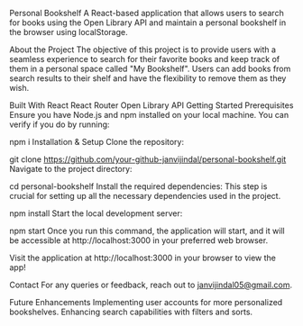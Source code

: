 Personal Bookshelf
A React-based application that allows users to search for books using the Open Library API and maintain a personal bookshelf in the browser using localStorage.

About the Project
The objective of this project is to provide users with a seamless experience to search for their favorite books and keep track of them in a personal space called "My Bookshelf". Users can add books from search results to their shelf and have the flexibility to remove them as they wish.

Built With
React
React Router
Open Library API
Getting Started
Prerequisites
Ensure you have Node.js and npm installed on your local machine. You can verify if you do by running:


npm i
Installation & Setup
Clone the repository:

git clone https://github.com/your-github-janvijindal/personal-bookshelf.git
Navigate to the project directory:

cd personal-bookshelf
Install the required dependencies: This step is crucial for setting up all the necessary dependencies used in the project.

npm install
Start the local development server:

npm start
Once you run this command, the application will start, and it will be accessible at http://localhost:3000 in your preferred web browser.

Visit the application at http://localhost:3000 in your browser to view the app!

Contact
For any queries or feedback, reach out to janvijindal05@gmail.com.

Future Enhancements
Implementing user accounts for more personalized bookshelves.
Enhancing search capabilities with filters and sorts.
